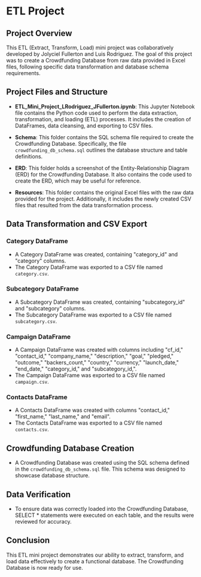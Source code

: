 # ETL Project 

## Project Overview

This ETL (Extract, Transform, Load) mini project was collaboratively developed by Jolyciel Fullerton and Luis Rodriguez. The goal of this project was to create a Crowdfunding Database from raw data provided in Excel files, following specific data transformation and database schema requirements.

## Project Files and Structure

- **ETL_Mini_Project_LRodriguez_JFullerton.ipynb**: This Jupyter Notebook file contains the Python code used to perform the data extraction, transformation, and loading (ETL) processes. It includes the creation of DataFrames, data cleansing, and exporting to CSV files.

- **Schema**: This folder contains the SQL schema file required to create the Crowdfunding Database. Specifically, the file `crowdfunding_db_schema.sql` outlines the database structure and table definitions.

- **ERD**: This folder holds a screenshot of the Entity-Relationship Diagram (ERD) for the Crowdfunding Database. It also contains the code used to create the ERD, which may be useful for reference.

- **Resources**: This folder contains the original Excel files with the raw data provided for the project. Additionally, it includes the newly created CSV files that resulted from the data transformation process.

## Data Transformation and CSV Export

### Category DataFrame
- A Category DataFrame was created, containing "category_id" and "category" columns.
- The Category DataFrame was exported to a CSV file named `category.csv`.

### Subcategory DataFrame
- A Subcategory DataFrame was created, containing "subcategory_id" and "subcategory" columns.
- The Subcategory DataFrame was exported to a CSV file named `subcategory.csv`.

### Campaign DataFrame
- A Campaign DataFrame was created with columns including "cf_id," "contact_id," "company_name," "description," "goal," "pledged," "outcome," "backers_count," "country," "currency," "launch_date," "end_date," "category_id," and "subcategory_id,".
- The Campaign DataFrame was exported to a CSV file named `campaign.csv`.

### Contacts DataFrame
- A Contacts DataFrame was created with columns "contact_id," "first_name," "last_name," and "email".
- The Contacts DataFrame was exported to a CSV file named `contacts.csv`.

## Crowdfunding Database Creation

- A Crowdfunding Database was created using the SQL schema defined in the `crowdfunding_db_schema.sql` file. This schema was designed to showcase database structure.

## Data Verification

- To ensure data was correctly loaded into the Crowdfunding Database, SELECT * statements were executed on each table, and the results were reviewed for accuracy.

## Conclusion

This ETL mini project demonstrates our ability to extract, transform, and load data effectively to create a functional database. The Crowdfunding Database is now ready for use.

